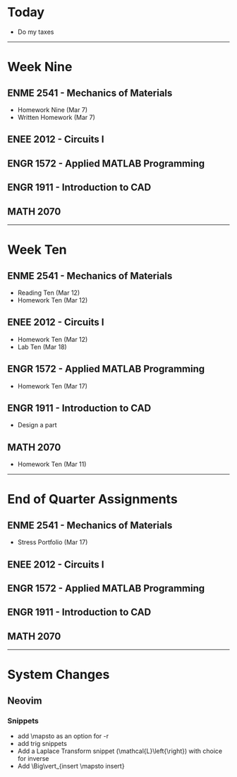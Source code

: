 # Today
  - Do my taxes

***

# Week Nine
## ENME 2541 - Mechanics of Materials
  - Homework Nine (Mar 7)
  - Written Homework (Mar 7)
## ENEE 2012 - Circuits I
## ENGR 1572 - Applied MATLAB Programming
## ENGR 1911 - Introduction to CAD
## MATH 2070

***

# Week Ten
## ENME 2541 - Mechanics of Materials
  - Reading Ten (Mar 12)
  - Homework Ten (Mar 12)
## ENEE 2012 - Circuits I
  - Homework Ten (Mar 12)
  - Lab Ten (Mar 18)
## ENGR 1572 - Applied MATLAB Programming
  - Homework Ten (Mar 17)
## ENGR 1911 - Introduction to CAD
  - Design a part
## MATH 2070
  - Homework Ten (Mar 11)

***

# End of Quarter Assignments
## ENME 2541 - Mechanics of Materials
  - Stress Portfolio (Mar 17)
## ENEE 2012 - Circuits I
## ENGR 1572 - Applied MATLAB Programming
## ENGR 1911 - Introduction to CAD
## MATH 2070

***

# System Changes
## Neovim
### Snippets
  - add \mapsto as an option for -r
  - add trig snippets
  - Add a Laplace Transform snippet (\mathcal{L}\left\{\right\}) with choice for inverse
  - Add \Big\vert_{insert \mapsto insert}
